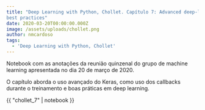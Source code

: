 ```yaml
---
title: "Deep Learning with Python, Chollet. Capítulo 7: Advanced deep-learning
best practices"
date: 2020-03-20T00:00:00.000Z
image: /assets/uploads/chollet.png
author: nmcardoso
tags:
  - 'Deep Learning with Python, Chollet'
---
```


Notebook com as anotações da reunião quinzenal do grupo de machine learning apresentada no dia 20 de março de 2020.

O capítulo aborda o uso avançado do Keras, como uso dos callbacks durante o treinamento e boas práticas em deep learning.

{{ "chollet_7" | notebook }}
